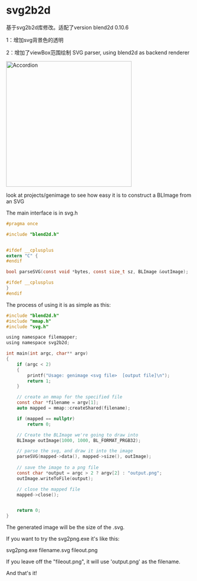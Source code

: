 # svg2b2d
基于svg2b2d库修改。适配了version blend2d 0.10.6

1：增加svg背景色的透明

2：增加了viewBox范围绘制
SVG parser, using blend2d as backend renderer


<img src="images/Accordion.png" alt="Accordion" width=340/></br>

look at projects/genimage to see how easy it is to construct a BLImage from an SVG

The main interface is in svg.h

```C
#pragma once

#include "blend2d.h"


#ifdef __cplusplus
extern "C" {
#endif

bool parseSVG(const void *bytes, const size_t sz, BLImage &outImage);

#ifdef __cplusplus
}
#endif
```

The process of using it is as simple as this:

```C
#include "blend2d.h"
#include "mmap.h"
#include "svg.h"

using namespace filemapper;
using namespace svg2b2d;

int main(int argc, char** argv)
{
    if (argc < 2)
    {
        printf("Usage: genimage <svg file>  [output file]\n");
        return 1;
    }

    // create an mmap for the specified file
    const char *filename = argv[1];
    auto mapped = mmap::createShared(filename);

    if (mapped == nullptr)
        return 0;

    // Create the BLImage we're going to draw into
    BLImage outImage(1000, 1000, BL_FORMAT_PRGB32);

    // parse the svg, and draw it into the image
    parseSVG(mapped->data(), mapped->size(), outImage);
    
    // save the image to a png file
    const char *output = argc > 2 ? argv[2] : "output.png";
    outImage.writeToFile(output);

    // close the mapped file
    mapped->close();


    return 0;
}
```

The generated image will be the size of the .svg.

If you want to try the svg2png.exe it's like this:

svg2png.exe filename.svg  fileout.png

If you leave off the "fileout.png", it will use 'output.png' as the filename.

And that's it!
